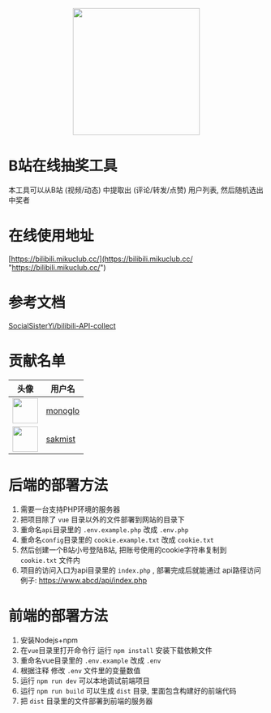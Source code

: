 <p align="center">
    <img src="./vue/public/logo.png" width="250" height="250">
</p>

# B站在线抽奖工具
本工具可以从B站 (视频/动态) 中提取出 (评论/转发/点赞) 用户列表, 然后随机选出中奖者


# 在线使用地址
[https://bilibili.mikuclub.cc/](https://bilibili.mikuclub.cc/ "https://bilibili.mikuclub.cc/")

# 参考文档
[SocialSisterYi/bilibili-API-collect](https://github.com/SocialSisterYi/bilibili-API-collect/tree/master "SocialSisterYi/bilibili-API-collect")

# 贡献名单
| 头像 | 用户名 |
| ---- | ------ |
| <a href="https://github.com/monoglo"><img src="https://avatars.githubusercontent.com/u/26409918?v=4" width="50" /></a> | [monoglo](https://github.com/monoglo) |
| <a href="https://github.com/sakmist"><img src="https://avatars.githubusercontent.com/u/123816165?v=4" width="50" /></a> | [sakmist](https://github.com/sakmist) |


# 后端的部署方法
1. 需要一台支持PHP环境的服务器
2. 把项目除了 `vue` 目录以外的文件部署到网站的目录下
3. 重命名`api`目录里的 `.env.example.php` 改成 `.env.php`
4. 重命名`config`目录里的 `cookie.example.txt` 改成 `cookie.txt` 
5. 然后创建一个B站小号登陆B站, 把账号使用的cookie字符串复制到 `cookie.txt` 文件内
6. 项目的访问入口为api目录里的 `index.php` , 部署完成后就能通过 api路径访问 例子: https://www.abcd/api/index.php

# 前端的部署方法
1. 安装Nodejs+npm
2. 在`vue`目录里打开命令行 运行 `npm install` 安装下载依赖文件
3. 重命名vue目录里的 `.env.example` 改成 `.env`
4. 根据注释 修改 `.env` 文件里的变量数值
4. 运行 `npm run dev` 可以本地调试前端项目
5. 运行  `npm run build` 可以生成 `dist` 目录, 里面包含构建好的前端代码
6. 把 `dist` 目录里的文件部署到前端的服务器


